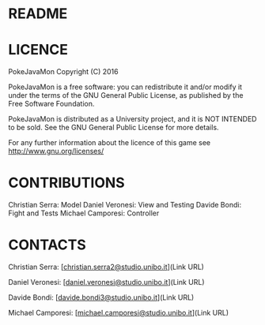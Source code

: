 # README #

# LICENCE #

PokeJavaMon Copyright (C) 2016

PokeJavaMon is a free software: you can redistribute it and/or modify
it under the terms of the GNU General Public License, as published by
the Free Software Foundation.

PokeJavaMon is distributed as a University project, and it is NOT INTENDED to be sold.
See the GNU General Public License for more details.

For any further information about the licence of this game see http://www.gnu.org/licenses/

# CONTRIBUTIONS #

Christian Serra: Model
Daniel Veronesi: View and Testing
Davide Bondi: Fight and Tests
Michael Camporesi: Controller

# CONTACTS #

Christian Serra: [christian.serra2@studio.unibo.it](Link URL)

Daniel Veronesi: [daniel.veronesi@studio.unibo.it](Link URL)

Davide Bondi: [davide.bondi3@studio.unibo.it](Link URL)

Michael Camporesi: [michael.camporesi@studio.unibo.it](Link URL)